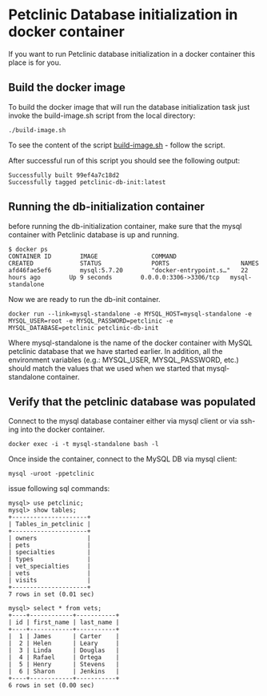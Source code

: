 # Petclinic Database initialization in docker container

If you want to run Petclinic database initialization in a docker container this place is for you.

## Build the docker image
To build the docker image that will run the database initialization task just invoke the build-image.sh script from the local directory:
```
./build-image.sh
```

To see the content of the script [build-image.sh](./build-image.sh) - follow the script.

After successful run of this script you should see the following output:
```
Successfully built 99ef4a7c18d2
Successfully tagged petclinic-db-init:latest
```
## Running the db-initialization container
before running the db-initialization container, make sure that the mysql container with Petclinic database is up and running.
```
$ docker ps
CONTAINER ID        IMAGE               COMMAND                  CREATED             STATUS              PORTS                    NAMES
afd46fae5ef6        mysql:5.7.20        "docker-entrypoint.s…"   22 hours ago        Up 9 seconds        0.0.0.0:3306->3306/tcp   mysql-standalone
```

Now we are ready to run the db-init container.
```
docker run --link=mysql-standalone -e MYSQL_HOST=mysql-standalone -e MYSQL_USER=root -e MYSQL_PASSWORD=petclinic -e MYSQL_DATABASE=petclinic petclinic-db-init
```
Where mysql-standalone is the name of the docker container with MySQL petclinic database that we have started earlier.
In addition, all the environment variables (e.g.: MYSQL_USER, MYSQL_PASSWORD, etc.) should match the values that we used when we started that mysql-standalone container.

## Verify that the petclinic database was populated
Connect to the mysql database container either via mysql client or via ssh-ing into the docker container.
```
docker exec -i -t mysql-standalone bash -l
```


Once inside the container, connect to the MySQL DB via mysql client:
```
mysql -uroot -ppetclinic
```

issue following sql commands:
```
mysql> use petclinic;
mysql> show tables;
+---------------------+
| Tables_in_petclinic |
+---------------------+
| owners              |
| pets                |
| specialties         |
| types               |
| vet_specialties     |
| vets                |
| visits              |
+---------------------+
7 rows in set (0.01 sec)

mysql> select * from vets;
+----+------------+-----------+
| id | first_name | last_name |
+----+------------+-----------+
|  1 | James      | Carter    |
|  2 | Helen      | Leary     |
|  3 | Linda      | Douglas   |
|  4 | Rafael     | Ortega    |
|  5 | Henry      | Stevens   |
|  6 | Sharon     | Jenkins   |
+----+------------+-----------+
6 rows in set (0.00 sec)
```
